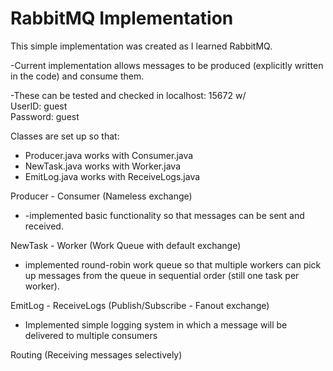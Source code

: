 # RabbitMQ Implementation
This simple implementation was created as I learned RabbitMQ.

-Current implementation allows messages to be produced (explicitly written in the code) and consume them.

-These can be tested and checked in localhost: 15672 w/  
UserID: guest  
Password: guest

Classes are set up so that:  
* Producer.java works with Consumer.java  
* NewTask.java works with Worker.java  
* EmitLog.java works with ReceiveLogs.java


Producer - Consumer  (Nameless exchange)
* -implemented basic functionality so that messages can be sent and received.

NewTask - Worker (Work Queue with default exchange)
* implemented round-robin work queue so that multiple workers can pick up messages from the queue in sequential order (still one task per worker).

EmitLog - ReceiveLogs (Publish/Subscribe - Fanout exchange)
* Implemented simple logging system in which a message will be delivered to multiple consumers

Routing (Receiving messages selectively)

